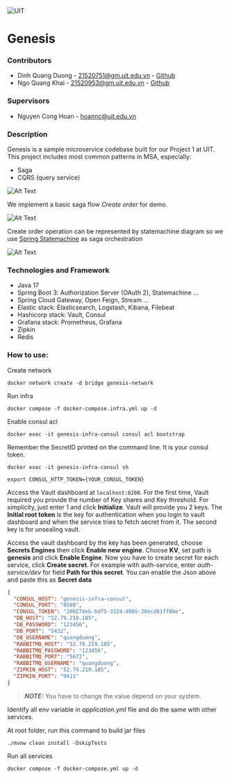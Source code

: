![UIT](https://img.shields.io/badge/from-UIT%20VNUHCM-blue?style=for-the-badge&link=https%3A%2F%2Fwww.uit.edu.vn%2F)

# Genesis

### Contributors

- Dinh Quang Duong - 21520751@gm.uit.edu.vn - [Github](https://github.com/doublek2712)
- Ngo Quang Khai - 21520953@gm.uit.edu.vn - [Github](https://github.com/QuangDuong2903)

### Supervisors

- Nguyen Cong Hoan - hoannc@uit.edu.vn

### Description

Genesis is a sample microservice codebase built for our Project 1 at UIT.
This project includes most common patterns in MSA, especially:
- Saga
- CQRS (query service)

![Alt Text](https://drive.google.com/uc?id=1uSIkfQbSvfEQ2MeJtS9HoQGm6AkZPNwu)

We implement a basic saga flow _Create order_ for demo.

![Alt Text](https://drive.google.com/uc?id=15c6B5LH4wzZF2SdH3fToB5qL6Zp6YVAM)

Create order operation can be represented by statemachine diagram so we use
[Spring Statemachine](https://spring.io/projects/spring-statemachine) as saga orchestration 

![Alt Text](https://drive.google.com/uc?id=1cBQ3Y5fn5Gc1K_3I5MmmOFL3OKjLrCkM)

### Technologies and Framework
- Java 17
- Spring Boot 3: Authorization Server (OAuth 2), Statemachine ...
- Spring Cloud Gateway, Open Feign, Stream ...
- Elastic stack: Elasticsearch, Logstash, Kibana, Filebeat
- Hashicorp stack: Vault, Consul
- Grafana stack: Prometheus, Grafana
- Zipkin
- Redis

### How to use:

Create network
```commandline
docker network create -d bridge genesis-network
```
Run infra
```commandline
docker compose -f docker-compose.infra.yml up -d
```
Enable consul acl
```commandline
docker exec -it genesis-infra-consul consul acl bootstrap
```

Remember the SecretID printed on the command line. It is your consul token.

```commandline
docker exec -it genesis-infra-consul sh
```
```commandline
export CONSUL_HTTP_TOKEN={YOUR_CONSUL_TOKEN}
```

Access the Vault dashboard at `localhost:8200`.
For the first time, Vault required you provide the number of Key shares and Key threshold.
For simplicity, just enter 1 and click **Initialize**.
Vault will provide you 2 keys. The **Initial root token** is the key for authentication when you login to vault dashboard and 
when the service tries to fetch secret from it. The second key is for unsealing vault.

Access the vault dashboard by the key has been generated, choose **Secrets Engines**
then click **Enable new engine**. Choose **KV**, set path is **genesis** and click **Enable Engine**.
Now you have to create secret for each service, click **Create secret**. For example with auth-service, enter _auth-service/dev_
for field **Path for this secret**. You can enable the Json above and paste this as **Secret data**
```json
{
  "CONSUL_HOST": "genesis-infra-consul",
  "CONSUL_PORT": "8500",
  "CONSUL_TOKEN": "200274eb-bdf5-3324-d065-28ecd61ff8be",
  "DB_HOST": "52.79.219.185",
  "DB_PASSWORD": "123456",
  "DB_PORT": "5432",
  "DB_USERNAME": "quangduong",
  "RABBITMQ_HOST": "52.79.219.185",
  "RABBITMQ_PASSWORD": "123456",
  "RABBITMQ_PORT": "5672",
  "RABBITMQ_USERNAME": "quangduong",
  "ZIPKIN_HOST": "52.79.219.185",
  "ZIPKIN_PORT": "9411"
}
```
> **_NOTE:_** You have to change the value depend on your system.

Identify all env variable in _application.yml_ file and do the same with other services.

At root folder, run this command to build jar files
```commandline
./mvnw clean install -DskipTests
```
Run all services
```commandline
docker compose -f docker-compose.yml up -d
```
